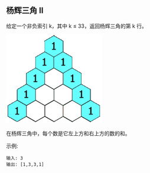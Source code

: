 ## 杨辉三角 II
给定一个非负索引 k，其中 k ≤ 33，返回杨辉三角的第 k 行。

![](./generate.gif)

在杨辉三角中，每个数是它左上方和右上方的数的和。

示例:
```
输入: 3
输出: [1,3,3,1]
```


